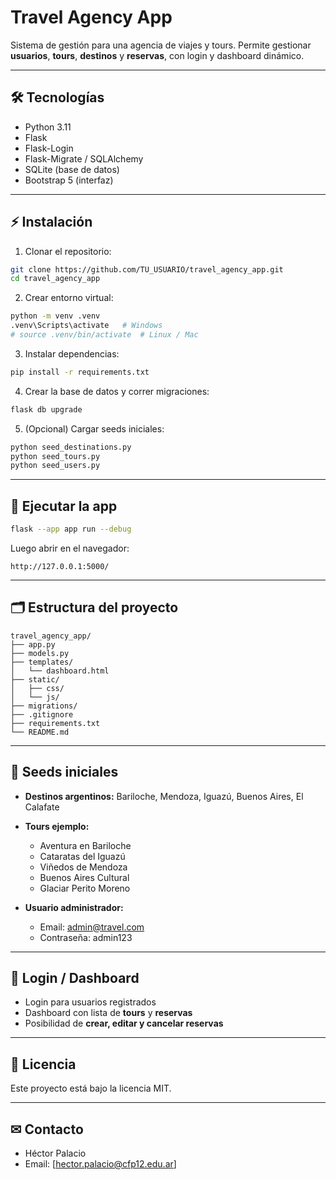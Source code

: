 # Travel Agency App

Sistema de gestión para una agencia de viajes y tours. Permite gestionar **usuarios**, **tours**, **destinos** y **reservas**, con login y dashboard dinámico.

---

## 🛠 Tecnologías

- Python 3.11  
- Flask  
- Flask-Login  
- Flask-Migrate / SQLAlchemy  
- SQLite (base de datos)  
- Bootstrap 5 (interfaz)  

---

## ⚡ Instalación

1. Clonar el repositorio:

```bash
git clone https://github.com/TU_USUARIO/travel_agency_app.git
cd travel_agency_app
````

2. Crear entorno virtual:

```bash
python -m venv .venv
.venv\Scripts\activate   # Windows
# source .venv/bin/activate  # Linux / Mac
```

3. Instalar dependencias:

```bash
pip install -r requirements.txt
```

4. Crear la base de datos y correr migraciones:

```bash
flask db upgrade
```

5. (Opcional) Cargar seeds iniciales:

```bash
python seed_destinations.py
python seed_tours.py
python seed_users.py
```

---

## 🚀 Ejecutar la app

```bash
flask --app app run --debug
```

Luego abrir en el navegador:

```
http://127.0.0.1:5000/
```

---

## 🗂 Estructura del proyecto

```
travel_agency_app/
├── app.py
├── models.py
├── templates/
│   └── dashboard.html
├── static/
│   ├── css/
│   └── js/
├── migrations/
├── .gitignore
├── requirements.txt
└── README.md
```

---

## 📝 Seeds iniciales

* **Destinos argentinos:** Bariloche, Mendoza, Iguazú, Buenos Aires, El Calafate

* **Tours ejemplo:**

  * Aventura en Bariloche
  * Cataratas del Iguazú
  * Viñedos de Mendoza
  * Buenos Aires Cultural
  * Glaciar Perito Moreno

* **Usuario administrador:**

  * Email: [admin@travel.com](mailto:admin@travel.com)
  * Contraseña: admin123

---

## 🔐 Login / Dashboard

* Login para usuarios registrados
* Dashboard con lista de **tours** y **reservas**
* Posibilidad de **crear, editar y cancelar reservas**

---

## 📄 Licencia

Este proyecto está bajo la licencia MIT.

---

## ✉ Contacto

* Héctor Palacio
* Email: [hector.palacio@cfp12.edu.ar]

```

